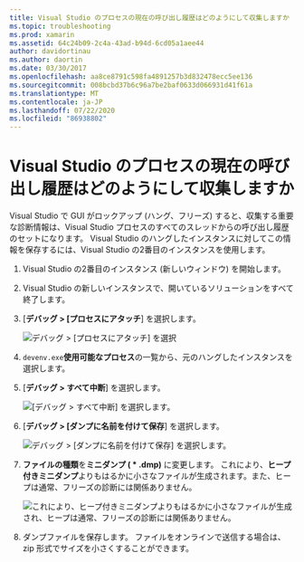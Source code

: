 ```yaml
---
title: Visual Studio のプロセスの現在の呼び出し履歴はどのようにして収集しますか
ms.topic: troubleshooting
ms.prod: xamarin
ms.assetid: 64c24b09-2c4a-43ad-b94d-6cd05a1aee44
author: davidortinau
ms.author: daortin
ms.date: 03/30/2017
ms.openlocfilehash: aa8ce8791c598fa4891257b3d832478ecc5ee136
ms.sourcegitcommit: 008bcbd37b6c96a7be2baf0633d066931d41f61a
ms.translationtype: MT
ms.contentlocale: ja-JP
ms.lasthandoff: 07/22/2020
ms.locfileid: "86938802"
---
```

# <a name="how-do-i-collect-the-current-call-stacks-of-the-visual-studio-process"></a>Visual Studio のプロセスの現在の呼び出し履歴はどのようにして収集しますか

Visual Studio で GUI がロックアップ (ハング、フリーズ) すると、収集する重要な診断情報は、Visual Studio プロセスのすべてのスレッドからの呼び出し履歴のセットになります。 Visual Studio のハングしたインスタンスに対してこの情報を保存するには、Visual Studio の2番目のインスタンスを使用します。

1. Visual Studio の2番目のインスタンス (新しいウィンドウ) を開始します。

2. Visual Studio の新しいインスタンスで、開いているソリューションをすべて終了します。

3. [**デバッグ > [プロセスにアタッチ**] を選択します。

   ![デバッグ > [プロセスにアタッチ] を選択](vs-callstack-images/image1.png)

4. `devenv.exe`**使用可能なプロセス**の一覧から、元のハングしたインスタンスを選択します。

5. [**デバッグ > すべて中断**] を選択します。

   ![[デバッグ > すべて中断] を選択します。](vs-callstack-images/image2.png)

6. [**デバッグ > [ダンプに名前を付けて保存**] を選択します。

   ![デバッグ > [ダンプに名前を付けて保存] を選択します。](vs-callstack-images/image3.png)

7. **ファイルの種類**を**ミニダンプ ( \* .dmp)** に変更します。 これにより、**ヒープ付きミニダンプ**よりもはるかに小さなファイルが生成されます。また、ヒープは通常、フリーズの診断には関係ありません。

   ![これにより、ヒープ付きミニダンプよりもはるかに小さなファイルが生成され、ヒープは通常、フリーズの診断には関係ありません。](vs-callstack-images/image4.png)

8. ダンプファイルを保存します。 ファイルをオンラインで送信する場合は、zip 形式でサイズを小さくすることができます。
